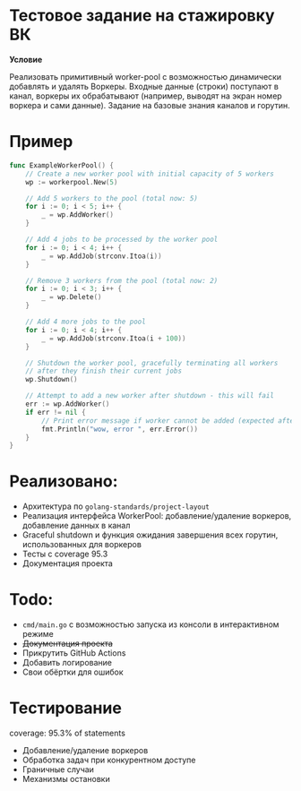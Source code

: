 # Тестовое задание на стажировку ВК

**Условие**

Реализовать примитивный worker-pool с возможностью динамически добавлять и удалять Воркеры. 
Входные данные (строки) поступают в канал, воркеры их обрабатывают (например, выводят на экран номер воркера и сами данные). 
Задание на базовые знания каналов и горутин.

# Пример 
``` go
func ExampleWorkerPool() {
	// Create a new worker pool with initial capacity of 5 workers
	wp := workerpool.New(5)

	// Add 5 workers to the pool (total now: 5)
	for i := 0; i < 5; i++ {
		_ = wp.AddWorker()
	}

	// Add 4 jobs to be processed by the worker pool
	for i := 0; i < 4; i++ {
		_ = wp.AddJob(strconv.Itoa(i))
	}

	// Remove 3 workers from the pool (total now: 2)
	for i := 0; i < 3; i++ {
		_ = wp.Delete()
	}

	// Add 4 more jobs to the pool
	for i := 0; i < 4; i++ {
		_ = wp.AddJob(strconv.Itoa(i + 100))
	}

	// Shutdown the worker pool, gracefully terminating all workers
	// after they finish their current jobs
	wp.Shutdown()

	// Attempt to add a new worker after shutdown - this will fail
	err := wp.AddWorker()
	if err != nil {
		// Print error message if worker cannot be added (expected after shutdown)
		fmt.Println("wow, error ", err.Error())
	}
}
```

# Реализовано:
- Архитектура по `golang-standards/project-layout`
- Реализация интерфейса WorkerPool: добавление/удаление воркеров, добавление данных в канал
- Graceful shutdown и функция ожидания завершения всех горутин, использованных для воркеров
- Тесты с coverage 95.3
- Документация проекта

# Todo:
- `cmd/main.go` с возможностью запуска из консоли в интерактивном режиме 
- ~~Документация проекта~~
- Прикрутить GitHub Actions
- Добавить логирование 
- Свои обёртки для ошибок

# Тестирование
coverage: 95.3% of statements
 - Добавление/удаление воркеров
 - Обработка задач при конкурентном доступе
 - Граничные случаи
 - Механизмы остановки


